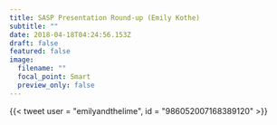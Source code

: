 ```yaml
---
title: SASP Presentation Round-up (Emily Kothe)
subtitle: ""
date: 2018-04-18T04:24:56.153Z
draft: false
featured: false
image:
  filename: ""
  focal_point: Smart
  preview_only: false
---
```

{{< tweet user = "emilyandthelime", id = "986052007168389120" >}}

